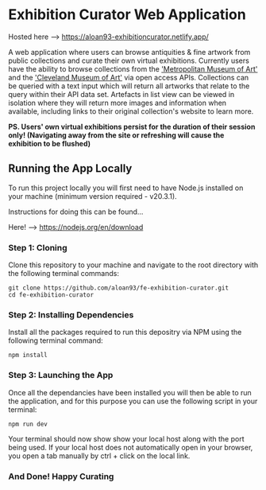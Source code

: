 # Exhibition Curator Web Application

Hosted here --> https://aloan93-exhibitioncurator.netlify.app/

A web application where users can browse antiquities & fine artwork from public collections and curate their own virtual exhibitions. Currently users have the ability to browse collections from the ['Metropolitan Museum of Art'](https://metmuseum.github.io/) and the ['Cleveland Museum of Art'](https://openaccess-api.clevelandart.org/) via open access APIs. Collections can be queried with a text input which will return all artworks that relate to the query within their API data set. Artefacts in list view can be viewed in isolation where they will return more images and information when available, including links to their original collection's website to learn more.

**PS. Users' own virtual exhibitions persist for the duration of their session only! (Navigating away from the site or refreshing will cause the exhibition to be flushed)**

## Running the App Locally

To run this project locally you will first need to have Node.js installed on your machine (minimum version required - v20.3.1).

Instructions for doing this can be found...

Here! --> https://nodejs.org/en/download

### Step 1: Cloning

Clone this repository to your machine and navigate to the root directory with the following terminal commands:

```
git clone https://github.com/aloan93/fe-exhibition-curator.git
cd fe-exhibition-curator
```

### Step 2: Installing Dependencies

Install all the packages required to run this depositry via NPM using the following terminal command:

```
npm install
```

### Step 3: Launching the App

Once all the dependancies have been installed you will then be able to run the application, and for this purpose you can use the following script in your terminal:

```
npm run dev
```

Your terminal should now show show your local host along with the port being used. If your local host does not automatically open in your browser, you open a tab manually by ctrl + click on the local link.

### And Done! Happy Curating
